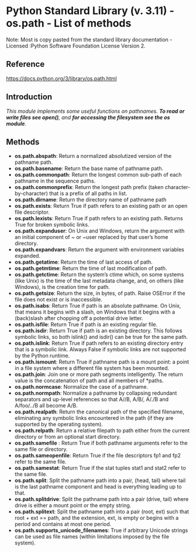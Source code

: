 # Python Standard Library (v. 3.11) - os.path - List of methods

Note: Most is copy pasted from the standard library documentation - Licensed :Python Software Foundation License Version 2.

## Reference

https://docs.python.org/3/library/os.path.html

## Introduction

*This module implements some useful functions on pathnames. **To read or write files see open()**, and **for accessing the filesystem see the os module**.*

## Methods

- **os.path.abspath**: Return a normalized absolutized version of the pathname path. 
- **os.path.basename**: Return the base name of pathname path. 
- **os.path.commonpath**: Return the longest common sub-path of each pathname in the sequence paths. 
- **os.path.commonprefix**: Return the longest path prefix (taken character-by-character) that is a prefix of all paths in list.
- **os.path.dirname**: Return the directory name of pathname path
- **os.path.exists**: Return True if path refers to an existing path or an open file descriptor. 
- **os.path.lexists**: Return True if path refers to an existing path. Returns True for broken symbolic links. 
- **os.path.expanduser**: On Unix and Windows, return the argument with an initial component of ~ or ~user replaced by that user’s home directory.
- **os.path.expandvars**: Return the argument with environment variables expanded. 
- **os.path.getatime**: Return the time of last access of path.
- **os.path.getmtime**: Return the time of last modification of path. 
- **os.path.getctime**: Return the system’s ctime which, on some systems (like Unix) is the time of the last metadata change, and, on others (like Windows), is the creation time for path. 
- **os.path.getsize**: Return the size, in bytes, of path. Raise OSError if the file does not exist or is inaccessible.
- **os.path.isabs**: Return True if path is an absolute pathname. On Unix, that means it begins with a slash, on Windows that it begins with a (back)slash after chopping off a potential drive letter.
- **os.path.isfile**: Return True if path is an existing regular file. 
- **os.path.isdir**: Return True if path is an existing directory. This follows symbolic links, so both islink() and isdir() can be true for the same path.
- **os.path.islink**: Return True if path refers to an existing directory entry that is a symbolic link. Always False if symbolic links are not supported by the Python runtime.
- **os.path.ismount**: Return True if pathname path is a mount point: a point in a file system where a different file system has been mounted.
- **os.path.join**: Join one or more path segments intelligently. The return value is the concatenation of path and all members of *paths.
- **os.path.normcase**: Normalize the case of a pathname.
- **os.path.normpath**: Normalize a pathname by collapsing redundant separators and up-level references so that A//B, A/B/, A/./B and A/foo/../B all become A/B. 
- **os.path.realpath**: Return the canonical path of the specified filename, eliminating any symbolic links encountered in the path (if they are supported by the operating system).
- **os.path.relpath**: Return a relative filepath to path either from the current directory or from an optional start directory.
- **os.path.samefile** : Return True if both pathname arguments refer to the same file or directory. 
- **os.path.sameopenfile**: Return True if the file descriptors fp1 and fp2 refer to the same file.
- **os.path.samestat**: Return True if the stat tuples stat1 and stat2 refer to the same file.
- **os.path.split**: Split the pathname path into a pair, (head, tail) where tail is the last pathname component and head is everything leading up to that.
- **os.path.splitdrive**: Split the pathname path into a pair (drive, tail) where drive is either a mount point or the empty string.
- **os.path.splitext**: Split the pathname path into a pair (root, ext) such that root + ext == path, and the extension, ext, is empty or begins with a period and contains at most one period.
- **os.path.supports_unicode_filenames**: True if arbitrary Unicode strings can be used as file names (within limitations imposed by the file system).
